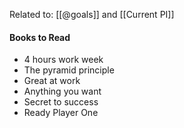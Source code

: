 Related to: [[@goals]] and [[Current PI]]

#### Books to Read

* 4 hours work week
* The pyramid principle
* Great at work
* Anything you want 
* Secret to success
* Ready Player One
